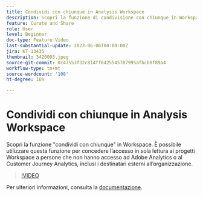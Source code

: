 ```yaml
---
title: Condividi con chiunque in Analysis Workspace
description: Scopri la funzione di condivisione con chiunque in Workspace. Puoi utilizzare questa funzione per concedere l’accesso in sola lettura ai progetti Workspace a persone che non hanno accesso ad Adobe Analytics o CJA, inclusi i destinatari esterni alla tua organizzazione.
feature: Curate and Share
role: User
level: Beginner
doc-type: Feature Video
last-substantial-update: 2023-06-06T00:00:00Z
jira: KT-13435
thumbnail: 3420093.jpeg
source-git-commit: 0c47553f32c814ff0425545787995afbcb8f89a4
workflow-type: tm+mt
source-wordcount: '108'
ht-degree: 16%

---
```



# Condividi con chiunque in Analysis Workspace

Scopri la funzione &quot;condividi con chiunque&quot; in Workspace. È possibile utilizzare questa funzione per concedere l’accesso in sola lettura ai progetti Workspace a persone che non hanno accesso ad Adobe Analytics o al Customer Journey Analytics, inclusi i destinatari esterni all’organizzazione.

>[!VIDEO](https://video.tv.adobe.com/v/3420093/?learn=on)

Per ulteriori informazioni, consulta la [documentazione](https://experienceleague.adobe.com/docs/analytics/analyze/analysis-workspace/curate-share/share-projects.html?lang=it#share-public-link).
